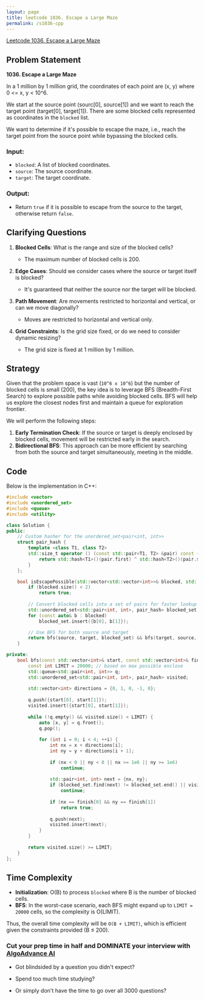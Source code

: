 ```yaml
---
layout: page
title: leetcode 1036. Escape a Large Maze
permalink: /s1036-cpp
---
```

[Leetcode 1036. Escape a Large Maze](https://algoadvance.github.io/algoadvance/l1036)
## Problem Statement
**1036. Escape a Large Maze**

In a 1 million by 1 million grid, the coordinates of each point are (x, y) where 0 <= x, y < 10^6.

We start at the source point (sourc[0], source[1]) and we want to reach the target point (target[0], target[1]). There are some blocked cells represented as coordinates in the `blocked` list.

We want to determine if it's possible to escape the maze, i.e., reach the target point from the source point while bypassing the blocked cells.

### Input:
- `blocked`: A list of blocked coordinates.
- `source`: The source coordinate.
- `target`: The target coordinate.

### Output:
- Return `true` if it is possible to escape from the source to the target, otherwise return `false`.

## Clarifying Questions

1. **Blocked Cells**: What is the range and size of the blocked cells?
   - The maximum number of blocked cells is 200.
   
2. **Edge Cases**: Should we consider cases where the source or target itself is blocked?
   - It's guaranteed that neither the source nor the target will be blocked.

3. **Path Movement**: Are movements restricted to horizontal and vertical, or can we move diagonally?
   - Moves are restricted to horizontal and vertical only.

4. **Grid Constraints**: Is the grid size fixed, or do we need to consider dynamic resizing?
   - The grid size is fixed at 1 million by 1 million.

## Strategy

Given that the problem space is vast (`10^6 x 10^6`) but the number of blocked cells is small (200), the key idea is to leverage BFS (Breadth-First Search) to explore possible paths while avoiding blocked cells. BFS will help us explore the closest nodes first and maintain a queue for exploration frontier.

We will perform the following steps:

1. **Early Termination Check**: If the source or target is deeply enclosed by blocked cells, movement will be restricted early in the search.
2. **Bidirectional BFS**: This approach can be more efficient by searching from both the source and target simultaneously, meeting in the middle.

## Code

Below is the implementation in C++:

```cpp
#include <vector>
#include <unordered_set>
#include <queue>
#include <utility>

class Solution {
public:
    // Custom hasher for the unordered_set<pair<int, int>>
    struct pair_hash {
        template <class T1, class T2>
        std::size_t operator () (const std::pair<T1, T2> &pair) const {
            return std::hash<T1>()(pair.first) ^ std::hash<T2>()(pair.second);
        }
    };

    bool isEscapePossible(std::vector<std::vector<int>>& blocked, std::vector<int>& source, std::vector<int>& target) {
        if (blocked.size() < 2)
            return true;
        
        // Convert blocked cells into a set of pairs for faster lookup
        std::unordered_set<std::pair<int, int>, pair_hash> blocked_set;
        for (const auto& b : blocked)
            blocked_set.insert({b[0], b[1]});

        // Use BFS for both source and target
        return bfs(source, target, blocked_set) && bfs(target, source, blocked_set);
    }

private:
    bool bfs(const std::vector<int>& start, const std::vector<int>& finish, std::unordered_set<std::pair<int, int>, pair_hash>& blocked_set) {
        const int LIMIT = 20000; // based on max possible enclose
        std::queue<std::pair<int, int>> q;
        std::unordered_set<std::pair<int, int>, pair_hash> visited;
        
        std::vector<int> directions = {0, 1, 0, -1, 0};
        
        q.push({start[0], start[1]});
        visited.insert({start[0], start[1]});
        
        while (!q.empty() && visited.size() < LIMIT) {
            auto [x, y] = q.front();
            q.pop();
            
            for (int i = 0; i < 4; ++i) {
                int nx = x + directions[i];
                int ny = y + directions[i + 1];
                
                if (nx < 0 || ny < 0 || nx >= 1e6 || ny >= 1e6)
                    continue;
                
                std::pair<int, int> next = {nx, ny};
                if (blocked_set.find(next) != blocked_set.end() || visited.find(next) != visited.end())
                    continue;
                
                if (nx == finish[0] && ny == finish[1])
                    return true;
                
                q.push(next);
                visited.insert(next);
            }
        }
        
        return visited.size() >= LIMIT;
    }
};
```

## Time Complexity

- **Initialization**: O(B) to process `blocked` where B is the number of blocked cells.
- **BFS**: In the worst-case scenario, each BFS might expand up to `LIMIT = 20000` cells, so the complexity is O(LIMIT).

Thus, the overall time complexity will be `O(B + LIMIT)`, which is efficient given the constraints provided (B ≤ 200).


### Cut your prep time in half and DOMINATE your interview with [AlgoAdvance AI](https://algoAdvance.com)

- Got blindsided by a question you didn't expect?

- Spend too much time studying?

- Or simply don't have the time to go over all 3000 questions?


